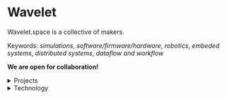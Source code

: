 # Wavelet

Wavelet.space is a collective of makers.
 
Keywords: *simulations*, *software/firmware/hardware*, *robotics*, *embeded systems*, *distributed systems*, *dataflow and workflow*

**We are open for collaboration!**

<details>
<summary>Projects</summary>
 
| #  | Ready   | Name                                                                                  | Status | Updated |
|----|---------|---------------------------------------------------------------------------------------|--------|---------|
| 01 | &cross; | [`.github`](https://github.com/wavelet-space/.github)                                 | active | unknown |
| 02 | &cross; | [`actions`](https://github.com/wavelet-space/actions)                                 | active | unknown |
| 03 | &cross; | [`basis`](https://github.com/wavelet-space/basis)                                     | active | unknown |
| 04 | &cross; | [`blast`](https://github.com/wavelet-space/blast)                                     | active | unknown |
| 05 | &cross; | [`cache`](https://github.com/wavelet-space/cache)                                     | active | unknown |
| 06 | &cross; | [`comet`](https://github.com/wavelet-space/comet)                                     | active | unknown |
| 07 | &cross; | [`dataflow`](https://github.com/wavelet-space/dataflow)                               | active | unknown |
| 08 | &cross; | [`delta`](https://github.com/wavelet-space/delta)                                     | active | unknown |
| 09 | &cross; | [`engine`](https://github.com/wavelet-space/engine)                                   | active | unknown |
| 10 | &cross; | [`games`](https://github.com/wavelet-space/games)                                     | active | unknown |
| 11 | &cross; | [`karusel`](https://github.com/wavelet-space/karusel)                                 | active | unknown |
| 12 | &cross; | [`metro`](https://github.com/wavelet-space/metro)                                     | active | unknown |
| 13 | &cross; | [`monarch`](https://github.com/wavelet-space/monarch)                                 | active | unknown |
| 14 | &cross; | [`nabla`](https://github.com/wavelet-space/nabla)                                     | active | unknown |
| 15 | &cross; | [`oasis`](https://github.com/wavelet-space/oasis)                                     | active | unknown |
| 16 | &cross; | [`psivino`](https://github.com/wavelet-space/psivino)                                 | active | unknown |
| 17 | &cross; | [`queue`](https://github.com/wavelet-space/queue)                                     | active | unknown |
| 18 | &cross; | [`radius`](https://github.com/wavelet-space/radius)                                   | active | unknown |
| 19 | &cross; | [`result`](https://github.com/wavelet-space/result)                                   | active | unknown |
| 20 | &cross; | [`ringen`](https://github.com/wavelet-space/ringen)                                   | active | unknown |
| 21 | &cross; | [`sequel`](https://github.com/wavelet-space/sequel)                                   | active | unknown |
| 22 | &cross; | [`signal`](https://github.com/wavelet-space/signal)                                   | active | unknown |
| 23 | &cross; | [`space`](https://github.com/wavelet-space/space)                                     | active | unknown |
| 24 | &cross; | [`sphinx`](https://github.com/wavelet-space/sphinx)                                   | active | unknown |
| 25 | &cross; | [`table`](https://github.com/wavelet-space/table)                                     | active | unknown |
| 26 | &cross; | [`tamplates`](https://github.com/wavelet-space/tamplates)                             | active | unknown |
| 27 | &cross; | [`today`](https://github.com/wavelet-space/today)                                     | active | unknown |
| 28 | &cross; | [`topos`](https://github.com/wavelet-space/topos)                                     | active | unknown |
| 29 | &cross; | [`vault`](https://github.com/wavelet-space/vault)                                     | active | unknown |
| 30 | &cross; | [`vision`](https://github.com/wavelet-space/vision)                                   | active | unknown |
| 31 | &cross; | [`wavelet-space.github.io`](https://github.com/wavelet-space/wavelet-space.github.io) | active | unknown |
| 32 | &cross; | [`wawe`](https://github.com/wavelet-space/wave)                                       | active | unknown |
| 33 | &cross; | [`webui`](https://github.com/wavelet-space/webui)                                     | active | unknown |
| 34 | &cross; | [`workflow`](https://github.com/wavelet-space/workflow)                               | active | unknown |
| 35 | &cross; | [`chargemeup`](https://github.com/wavelet-space/chargemeup)                           | ative  | unknown |


</details>


<details>
<summary>Technology</summary>

- C++, Go, Python
- PostgreSQL, SQlite
 
</details>
